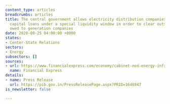 ```yaml
---
content_type: articles
breadcrumbs: articles
title: The central government allows electricity distribution companies to raise working
  capital loans under a special liquidity window in order to clear outstanding dues
  owed to generation companies
date: 2020-08-25 04:00:00 +0000
states:
- Center-State Relations
sectors:
- Energy
subsectors: []
sources:
- url: https://www.financialexpress.com/economy/cabinet-nod-energy-infra-msmes-are-key-gainers/2060201/
  name: Financial Express
details:
- name: Press Release
  url: https://pib.gov.in/PressReleasePage.aspx?PRID=1646947
is_newsletter: false

---
```


